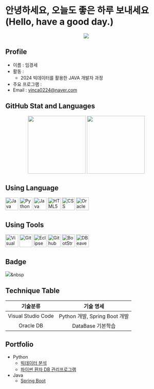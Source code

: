 # 안녕하세요, 오늘도 좋은 하루 보내세요(Hello, have a good day.)
<p align='center'>
  <a href="https://github.com/vinca0224">
    <img src="https://capsule-render.vercel.app/api?type=waving&height=450&color=gradient&text=Good%20morning-nl-%20Good%20afternoon-nl-Good%20evening%20-nl-Good%20night&section=header&reversal=false&textBg=false&fontSize=48&animation=twinkling"/>
  </a>
</p>

## Profile
- 이름 : 임경세
- 활동 :
  - 2024 빅데이터를 활용한 JAVA 개발자 과정
- 주요 프로그램 : 
- Email : vinca0224@naver.com

## GitHub Stat and Languages
<p align='center'>
    <img height="180" src="https://github-readme-stats.vercel.app/api?username=vinca0224&theme=onelight&show_icons=true"/>
    <img height="180" src="https://github-readme-stats.vercel.app/api/top-langs/?username=vinca0224&theme=onelight&layout=compact"/>
</p>

## Using Language
<p align='left'>
  <img height="40" src="https://img.icons8.com/?size=100&id=GPfHz0SM85FX&format=png&color=000000" title="Java">
  <img height="40" src="https://img.icons8.com/?size=100&id=13441&format=png&color=000000" title="Python">
  <img height="40" src="https://img.icons8.com/?size=100&id=108784&format=png&color=000000" title="Java Scrpipt">
  <img height="40" src="https://img.icons8.com/?size=100&id=20909&format=png&color=000000" title="HTML5">
  <img height="40" src="https://img.icons8.com/?size=100&id=YjeKwnSQIBUq&format=png&color=000000" title="CSS">
  <img height="40" src="https://img.icons8.com/?size=100&id=8ljTDYUEydbJ&format=png&color=000000" title="Oracle DB">
</p>

## Using Tools
<p align='left'>
  <img height="40" src="https://img.icons8.com/?size=100&id=9OGIyU8hrxW5&format=png&color=000000" title="Visual Studio Code">
  <img height="40" src="https://img.icons8.com/?size=100&id=20906&format=png&color=000000" title="Git">
  <img height="40" src="https://img.icons8.com/?size=100&id=rPAHs7H1vriV&format=png&color=000000" title="Eclipse">
  <img height="40" src="https://img.icons8.com/?size=100&id=v551nqGeHhGn&format=png&color=000000" title="Github Desktop">
  <img height="40" src="https://img.icons8.com/?size=100&id=PndQWK6M1Hjo&format=png&color=000000" title="BootStrap">
  <img height="40" src="https://img.icons8.com/?size=100&id=kjaF4LlvyR6g&format=png&color=000000" title="DBeaver">
</p>

## Badge
<img src="https://img.shields.io/badge/${아이콘}-${색상}?style=${뱃지스타일}&logo=${텍스트}&logoColor=${텍스트 색상}"/></a>&nbsp

## Technique Table
| 기술분류 | 기술 명세 |
|:--:|:--:|
|Visual Studio Code|Python 개발, Spring Boot 개발|
|Oracle DB|DataBase 기본학습|

## Portfolio
  - Python
    - [빅데이터 분석](https://github.com/vinca0224/bigdata-analysis-2024)
    - [파이썬 환자 DB 관리프로그램](https://github.com/vinca0224/InpatientProgram)
  - Java
    - [Spring Boot](https://github.com/vinca0224/Springboot-2024)

